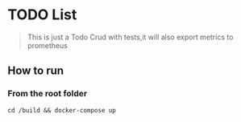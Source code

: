 # TODO List

> This is just a Todo Crud with tests,it will also export metrics to prometheus

## How to run

### From the root folder
```
cd /build && docker-compose up
```